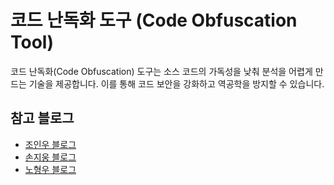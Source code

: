 # 코드 난독화 도구 (Code Obfuscation Tool)

코드 난독화(Code Obfuscation) 도구는 소스 코드의 가독성을 낮춰 분석을 어렵게 만드는 기술을 제공합니다. 이를 통해 코드 보안을 강화하고 역공학을 방지할 수 있습니다.

## 참고 블로그
- [조인우 블로그](https://joinwoo-blog.tistory.com)
- [손지웅 블로그](https://velog.io/@sonjiwoong/posts)
- [노형우 블로그](https://dmddodmddo.tistory.com/)
